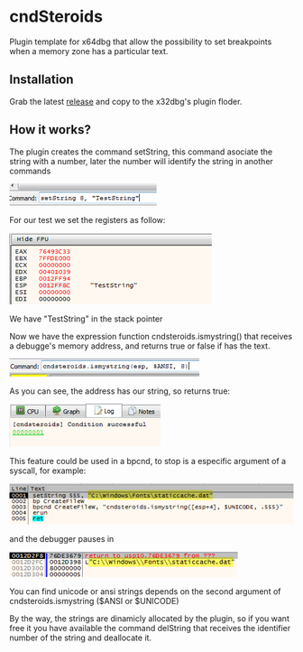 # cndSteroids

Plugin template for x64dbg that allow the possibility to set breakpoints when a memory zone has a particular text.

## Installation

Grab the latest [release](https://github.com/pastaCLS/cndsteroids/blob/master/bin/x32/cndsteroids.dp32) and copy to the x32dbg's plugin floder.

## How it works?

The plugin creates the command setString, this command asociate the string with a number, later the number will identify the string in another commands

![alt tag](doc/setString.png?raw=true)

For our test we set the registers as follow:

![alt tag](doc/TestString-esp.png?raw=true)

We have "TestString" in the stack pointer

Now we have the expression function cndsteroids.ismystring() that receives a debugge's memory address, and returns true or false if has the text.

![alt tag](doc/ismystring.png?raw=true)

As you can see, the address has our string, so returns true:

![alt tag](doc/return.png?raw=true)

This feature could be used in a bpcnd, to stop is a especific argument of a syscall, for example:

![alt tag](doc/script.png?raw=true)

and the debugger pauses in

![alt tag](doc/stringinstack.png?raw=true)

You can find unicode or ansi strings depends on the second argument of cndsteroids.ismystring ($ANSI or $UNICODE)

By the way, the strings are dinamicly allocated by the plugin, so if you want free it you have available the command delString that receives the identifier number of the string and deallocate it.
